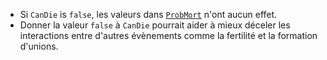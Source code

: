 * Si `CanDie` is `false`, les valeurs dans [`ProbMort`](#ProbMort) n'ont aucun effet.
* Donner la valeur `false` à `CanDie` pourrait aider à mieux déceler
 les interactions entre d'autres évènements comme la fertilité et la formation d'unions.